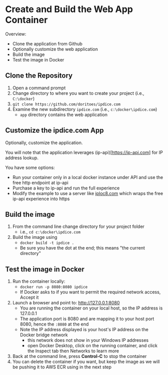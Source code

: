 # Create and Build the Web App Container
Overview:
- Clone the application from Github
- Optionally customize the web application
- Build the image
- Test the image in Docker

## Clone the Repository
1. Open a command prompt
2. Change directory to where you want to create your project (i.e., `C:\docker`)
3. `git clone https://github.com/doritoes/ipdice.com`
4. Examine the new subdirectory `ipdice.com` (i.e., `c:\docker\ipdice.com`)
    - `app` directory contains the web application

## Customize the ipdice.com App
Optionally, customize the application.

You will note that the application leverages (ip-api)[https://ip-api.com] for IP address lookup.

You have some options:
- Run your container only in a local docker instance under API and use the free http endpoint at ip-api
- Purchase a key to ip-api and run the full experience
- Modify the example to use a server like [iploc8.com](https://github.com/doritoes/iploc8.com) which wraps the free ip-api experience into https

## Build the image
1. From the command line change directory for your project folder
    - i.e., `cd c:\docker\ipdice.com`
2. Build the image using
    - `docker build -t ipdice .`
    - Be sure you have the dot at the end; this means "the current directory"

## Test the image in Docker
1. Run the container locally:
    - `docker run -p 8080:8080 ipdice`
    - If Docker asks to if you want to permit the required network access, Accept it
2. Launch a browser and point to: http://127.0.0.1:8080
    - You are running the container on your local host, so the IP address is 127.0.0.1
    - The application port is 8080 and are mapping it to your host port 8080, hence the `:8080` at the end
    - Note the IP address displayed is your host's IP address on the Docker bridge network
      - this network does not show in your Windows IP addresses
      - open Docker Desktop, click on the running container, and click the Inspect tab then Networks to learn more
3. Back at the command line, press **Control-C** to stop the container
4. You can delete the container if you want, but keep the image as we will be pushing it to AWS ECR using in the next step
